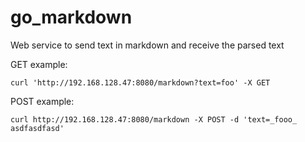 go_markdown
===========

Web service to send text in markdown and receive the parsed text

GET example:
```
curl 'http://192.168.128.47:8080/markdown?text=foo' -X GET
````

POST example:
````
curl http://192.168.128.47:8080/markdown -X POST -d 'text=_fooo_ asdfasdfasd'
````
